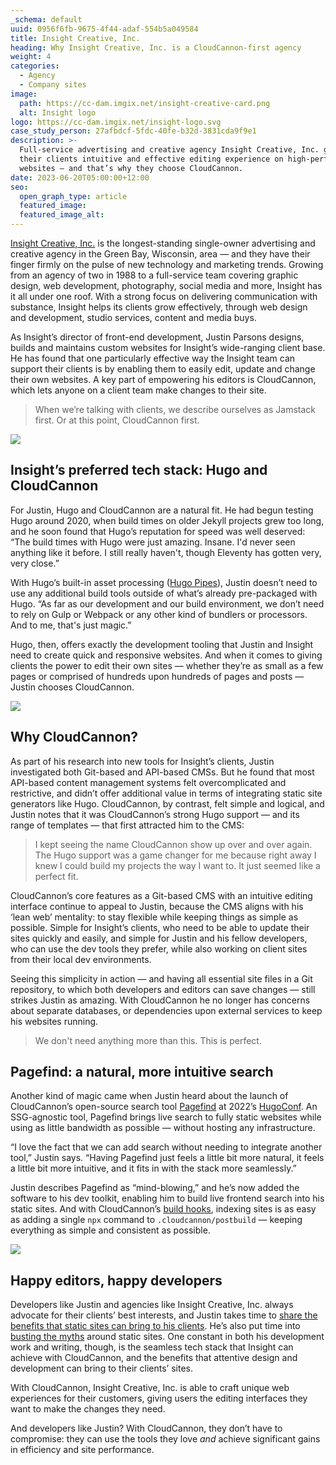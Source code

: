 ```yaml
---
_schema: default
uuid: 0956f6fb-9675-4f44-adaf-554b5a049584
title: Insight Creative, Inc.
heading: Why Insight Creative, Inc. is a CloudCannon-first agency
weight: 4
categories:
  - Agency
  - Company sites
image:
  path: https://cc-dam.imgix.net/insight-creative-card.png
  alt: Insight logo
logo: https://cc-dam.imgix.net/insight-logo.svg
case_study_person: 27afbdcf-5fdc-40fe-b32d-3831cda9f9e1
description: >-
  Full-service advertising and creative agency Insight Creative, Inc. gives
  their clients intuitive and effective editing experience on high-performing
  websites — and that’s why they choose CloudCannon.
date: 2023-06-20T05:00:00+12:00
seo:
  open_graph_type: article
  featured_image:
  featured_image_alt:
---
```

<a target="_blank" href="https://insightcreative.com/">Insight Creative, Inc.</a> is the longest-standing single-owner advertising and creative agency in the Green Bay, Wisconsin, area — and they have their finger firmly on the pulse of new technology and marketing trends. Growing from an agency of two in 1988 to a full-service team covering graphic design, web development, photography, social media and more, Insight has it all under one roof. With a strong focus on delivering communication with substance, Insight helps its clients grow effectively, through web design and development, studio services, content and media buys.

As Insight’s director of front-end development, Justin Parsons designs, builds and maintains custom websites for Insight’s wide-ranging client base. He has found that one particularly effective way the Insight team can support their clients is by enabling them to easily edit, update and change their own websites. A key part of empowering his editors is CloudCannon, which lets anyone on a client team make changes to their site.

> When we’re talking with clients, we describe ourselves as Jamstack first. Or at this point, CloudCannon first.

![](https://cc-dam.imgix.net/insight-device-azmachines.png)

## **Insight’s preferred tech stack: Hugo and CloudCannon**

For Justin, Hugo and CloudCannon are a natural fit. He had begun testing Hugo around 2020, when build times on older Jekyll projects grew too long, and he soon found that Hugo’s reputation for speed was well deserved: “The build times with Hugo were just amazing. Insane. I'd never seen anything like it before. I still really haven't, though Eleventy has gotten very, very close.”

With Hugo’s built-in asset processing ([Hugo Pipes](https://gohugo.io/hugo-pipes/introduction/)), Justin doesn’t need to use any additional build tools outside of what’s already pre-packaged with Hugo. “As far as our development and our build environment, we don’t need to rely on Gulp or Webpack or any other kind of bundlers or processors. And to me, that's just magic.”

Hugo, then, offers exactly the development tooling that Justin and Insight need to create quick and responsive websites. And when it comes to giving clients the power to edit their own sites — whether they’re as small as a few pages or comprised of hundreds upon hundreds of pages and posts — Justin chooses CloudCannon.

![](https://cc-dam.imgix.net/insight-device-whistlers-2.png)

## **Why CloudCannon?**

As part of his research into new tools for Insight’s clients, Justin investigated both Git-based and API-based CMSs. But he found that most API-based content management systems felt overcomplicated and restrictive, and didn’t offer additional value in terms of integrating static site generators like Hugo. CloudCannon, by contrast, felt simple and logical, and Justin notes that it was CloudCannon’s strong Hugo support — and its range of templates — that first attracted him to the CMS:

> I kept seeing the name CloudCannon show up over and over again. The Hugo support was a game changer for me because right away I knew I could build my projects the way I want to. It just seemed like a perfect fit.

CloudCannon’s core features as a Git-based CMS with an intuitive editing interface continue to appeal to Justin, because the CMS aligns with his ‘lean web’ mentality: to stay flexible while keeping things as simple as possible. Simple for Insight’s clients, who need to be able to update their sites quickly and easily, and simple for Justin and his fellow developers, who can use the dev tools they prefer, while also working on client sites from their local dev environments.

Seeing this simplicity in action — and having all essential site files in a Git repository, to which both developers and editors can save changes — still strikes Justin as amazing. With CloudCannon he no longer has concerns about separate databases, or dependencies upon external services to keep his websites running.

> We don't need anything more than this. This is perfect.

## **Pagefind: a natural, more intuitive search**

Another kind of magic came when Justin heard about the launch of CloudCannon’s open-source search tool <a target="_blank" href="https://pagefind.app/">Pagefind</a> at 2022’s <a target="_blank" href="https://hugoconf.io/">HugoConf</a>. An SSG-agnostic tool, Pagefind brings live search to fully static websites while using as little bandwidth as possible — without hosting any infrastructure.

“I love the fact that we can add search without needing to integrate another tool,” Justin says. “Having Pagefind just feels a little bit more natural, it feels a little bit more intuitive, and it fits in with the stack more seamlessly.”

Justin describes Pagefind as “mind-blowing,” and he’s now added the software to his dev toolkit, enabling him to build live frontend search into his static sites. And with CloudCannon’s <a target="_blank" href="https://cloudcannon.com/documentation/articles/extending-your-build-process-with-hooks/">build hooks</a>, indexing sites is as easy as adding a single `npx` command to `.cloudcannon/postbuild` — keeping everything as simple and consistent as possible.

![](https://cc-dam.imgix.net/insight-device-foxstructures.png)

## **Happy editors, happy developers**

Developers like Justin and agencies like Insight Creative, Inc. always advocate for their clients’ best interests, and Justin takes time to <a target="_blank" href="https://insightcreative.com/blog/building-a-well-oiled-marketing-machine-for-a-to-z-machine/">share the benefits that static sites can bring to his clients</a>. He’s also put time into <a target="_blank" href="https://insightcreative.com/blog/common-jamstack-myths/">busting the myths</a> around static sites. One constant in both his development work and writing, though, is the seamless tech stack that Insight can achieve with CloudCannon, and the benefits that attentive design and development can bring to their clients’ sites.

With CloudCannon, Insight Creative, Inc. is able to craft unique web experiences for their customers, giving users the editing interfaces they want to make the changes they need.

And developers like Justin? With CloudCannon, they don’t have to compromise: they can use the tools they love *and* achieve significant gains in efficiency and site performance.